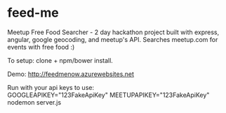 feed-me
=======

Meetup Free Food Searcher - 2 day hackathon project built with express, angular, google geocoding, and meetup's API. Searches meetup.com for events with free food :)

To setup: clone + npm/bower install.

Demo: http://feedmenow.azurewebsites.net

Run with your api keys to use:   
GOOGLEAPIKEY="123FakeApiKey" MEETUPAPIKEY="123FakeApiKey" nodemon server.js
